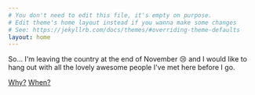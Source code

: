 ```yaml
---
# You don't need to edit this file, it's empty on purpose.
# Edit theme's home layout instead if you wanna make some changes
# See: https://jekyllrb.com/docs/themes/#overriding-theme-defaults
layout: home
---
```


So… I'm leaving the country at the end of November 😢 and I would like to hang
out with all the lovely awesome people I've met here before I go.

<div class="questions">
  <a href="/why">Why?</a>
  <a href="/when">When?</a>
</div>

